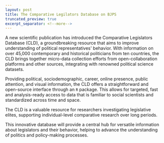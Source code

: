 ```yaml
---
layout: post
title: The Comparative Legilators Database on BJPS
truncated_preview: true
excerpt_separator: <!--more-->
---
```


A new scientific publication has introduced the Comparative Legislators Database (CLD), a groundbreaking resource that aims to improve understanding of political representatives' behavior. With information on over 45,000 contemporary and historical politicians from ten countries, the CLD brings together micro-data collection efforts from open-collaboration platforms and other sources, integrating with renowned political science datasets.

<!--more-->

Providing political, sociodemographic, career, online presence, public attention, and visual information, the CLD offers a straightforward and open-source interface through an `R` package. This allows for targeted, fast and analysis-ready access to data that is familiar to social scientists and standardized across time and space.

 The CLD is a valuable resource for researchers investigating legislative elites, supporting individual-level comparative research over long periods.

 This innovative database will provide a central hub for versatile information about legislators and their behavior, helping to advance the understanding of politics and policy-making processes.
